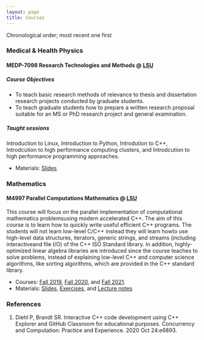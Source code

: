 ```yaml
---
layout: page
title: Courses
---
```

Chronological order; most recent one first

### Medical & Health Physics

#### MEDP-7098 Research Technologies and Methods @ [LSU](https://lsu.edu/)

##### Course Objectives

* To teach basic research methods of relevance to thesis and dissertation research projects
conducted by graduate students.
* To teach graduate students how to prepare a written research proposal suitable for an MS or
PhD research project and general examination.

##### Taught sessions

Introduction to Linux, Introduction to Python, Introdution to C++, Introdcution to high performance computing clusters, and Introdcution to high performance programming approaches.

* Materials: [Slides](https://github.com/diehlpkteaching/MEDP-7098)

### Mathematics

#### M4997 Parallel Computations Mathematics @ [LSU](https://lsu.edu/)

This course will focus on the parallel implementation of computational mathematics problemsusing modern accelerated C++. The aim of this course is to learn how to quickly write useful efficient C++ programs. The students will not learn low-level C/C++ instead they will learn howto use high-level data structures, iterators, generic strings, and streams (including interactiveand file I/O) of the C++ ISO Standard library. In addition, highly-optimized linear algebra libraries are introduced since the course teaches to solve problems, instead of explaining low-level C++ and computer science algorithms, like sorting algorithms, which are provided in the C++ standard library.

* Courses: [Fall 2019](https://www.cct.lsu.edu/~pdiehl/teaching/2019/4977/), [Fall 2020](https://www.cct.lsu.edu/~pdiehl/teaching/2020/4997/), and
[Fall 2021](https://www.cct.lsu.edu/~pdiehl/teaching/2021/4997/).
* Materials: [Slides](https://github.com/diehlpkteaching/ParallelComputationMath), [Exercises](https://github.com/diehlpkteaching/ParallelComputationMathExercise), and [Lecture notes](https://github.com/diehlpkteaching/ParallelComputationMathScript)


### References

1. Diehl P, Brandt SR. Interactive C++ code development using C++ Explorer and GitHub Classroom for educational purposes. Concurrency and Computation: Practice and Experience. 2020 Oct 24:e6893.
